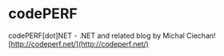 # codePERF
codePERF[dot]NET - .NET and related blog by Michal Ciechan!
[http://codeperf.net/](http://codeperf.net/)
